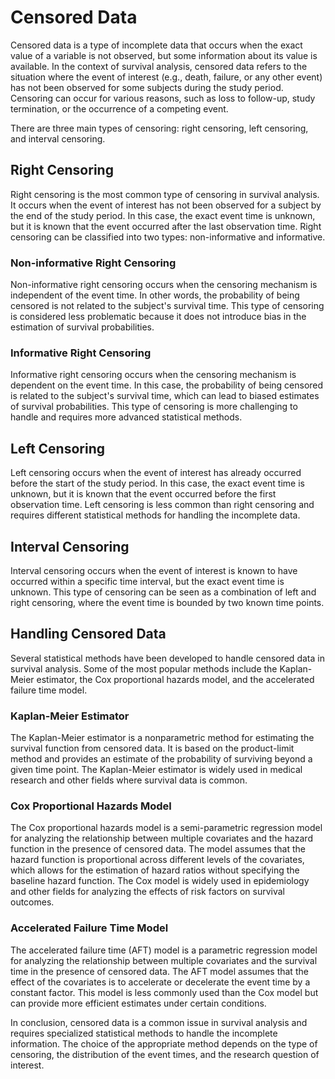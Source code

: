 # Censored Data

Censored data is a type of incomplete data that occurs when the exact value of a variable is not observed, but some information about its value is available. In the context of survival analysis, censored data refers to the situation where the event of interest (e.g., death, failure, or any other event) has not been observed for some subjects during the study period. Censoring can occur for various reasons, such as loss to follow-up, study termination, or the occurrence of a competing event.

There are three main types of censoring: right censoring, left censoring, and interval censoring.

## Right Censoring

Right censoring is the most common type of censoring in survival analysis. It occurs when the event of interest has not been observed for a subject by the end of the study period. In this case, the exact event time is unknown, but it is known that the event occurred after the last observation time. Right censoring can be classified into two types: non-informative and informative.

### Non-informative Right Censoring

Non-informative right censoring occurs when the censoring mechanism is independent of the event time. In other words, the probability of being censored is not related to the subject's survival time. This type of censoring is considered less problematic because it does not introduce bias in the estimation of survival probabilities.

### Informative Right Censoring

Informative right censoring occurs when the censoring mechanism is dependent on the event time. In this case, the probability of being censored is related to the subject's survival time, which can lead to biased estimates of survival probabilities. This type of censoring is more challenging to handle and requires more advanced statistical methods.

## Left Censoring

Left censoring occurs when the event of interest has already occurred before the start of the study period. In this case, the exact event time is unknown, but it is known that the event occurred before the first observation time. Left censoring is less common than right censoring and requires different statistical methods for handling the incomplete data.

## Interval Censoring

Interval censoring occurs when the event of interest is known to have occurred within a specific time interval, but the exact event time is unknown. This type of censoring can be seen as a combination of left and right censoring, where the event time is bounded by two known time points.

## Handling Censored Data

Several statistical methods have been developed to handle censored data in survival analysis. Some of the most popular methods include the Kaplan-Meier estimator, the Cox proportional hazards model, and the accelerated failure time model.

### Kaplan-Meier Estimator

The Kaplan-Meier estimator is a nonparametric method for estimating the survival function from censored data. It is based on the product-limit method and provides an estimate of the probability of surviving beyond a given time point. The Kaplan-Meier estimator is widely used in medical research and other fields where survival data is common.

### Cox Proportional Hazards Model

The Cox proportional hazards model is a semi-parametric regression model for analyzing the relationship between multiple covariates and the hazard function in the presence of censored data. The model assumes that the hazard function is proportional across different levels of the covariates, which allows for the estimation of hazard ratios without specifying the baseline hazard function. The Cox model is widely used in epidemiology and other fields for analyzing the effects of risk factors on survival outcomes.

### Accelerated Failure Time Model

The accelerated failure time (AFT) model is a parametric regression model for analyzing the relationship between multiple covariates and the survival time in the presence of censored data. The AFT model assumes that the effect of the covariates is to accelerate or decelerate the event time by a constant factor. This model is less commonly used than the Cox model but can provide more efficient estimates under certain conditions.

In conclusion, censored data is a common issue in survival analysis and requires specialized statistical methods to handle the incomplete information. The choice of the appropriate method depends on the type of censoring, the distribution of the event times, and the research question of interest.
